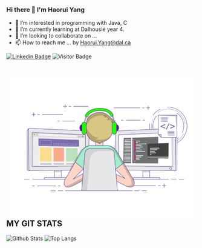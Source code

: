 ### Hi there 👋 I'm Haorui Yang

- 👀 I’m interested in programming with Java, C
- 🌱 I’m currently learning at Dalhousie year 4.
- 💞️ I’m looking to collaborate on ...
- 📫 How to reach me ... by Haorui.Yang@dal.ca




[![Linkedin Badge](https://img.shields.io/badge/-Haorui_Yang-blue?style=plastic-square&logo=Linkedin&logoColor=white&link=https://www.linkedin.com/in/haorui-jasper-yang-75007a215//)](https://www.linkedin.com/in/haorui-jasper-yang-75007a215/)
![Visitor Badge](https://visitor-badge.laobi.icu/badge?page_id=Jasper-Rui)

<p align="center">
  <img src="https://raw.githubusercontent.com/andreasbm/readme/master/assets/lines/colored.png" img width="5000" height="3" />
</p>

<img align="right" alt="GIF" src="https://github.com/rohitm17/rohitm17/blob/main/coder.gif" width="500"/>


## MY GIT STATS
![Github Stats](https://github-readme-stats.vercel.app/api?username=Jasper-Rui&count_private=true&show_icons=true&theme=tokyonight&include_all_commits=true)
![Top Langs](https://github-readme-stats.vercel.app/api/top-langs/?username=Jasper-Rui&hide=TeX&layout=compact)

<!---
Jasper-Yang-715/Jasper-Yang-715 is a ✨ special ✨ repository because its `README.md` (this file) appears on your GitHub profile.
You can click the Preview link to take a look at your changes.
--->
